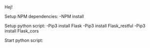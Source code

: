 Hej!

Setup NPM dependencies:
-NPM install

Setup python script:
-Pip3 install Flask
-Pip3 install Flask_restful
-Pip3 install Flask_cors


Start python script:
